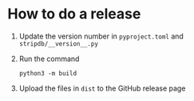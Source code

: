 # How to do a release

1.  Update the version number in `pyproject.toml` and `stripdb/__version__.py`

2.  Run the command

    ```
    python3 -m build
    ```

3.  Upload the files in `dist` to the GitHub release page

